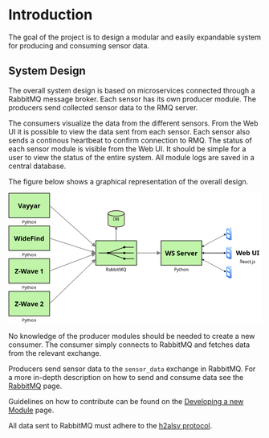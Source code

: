 # Introduction

The goal of the project is to design a modular and easily expandable system
for producing and consuming sensor data.
## System Design

The overall system design is based on microservices connected through a
RabbitMQ message broker. Each sensor has its own producer module. The producers
send collected sensor data to the RMQ server.

The consumers visualize the data from the different sensors. From the Web UI it
is possible to view the data sent from each sensor. Each sensor also sends a
continous heartbeat to confirm connection to RMQ. The status of each sensor
module is visible from the Web UI. It should be simple for a user to view the
status of the entire system. All module logs are saved in a central database.

The figure below shows a graphical representation of the overall design.

![system design](../img/system_design.png)

No knowledge of the producer modules should be needed to create a new consumer.
The consumer simply connects to RabbitMQ and fetches data from the relevant
exchange.

Producers send sensor data to the `sensor_data` exchange in RabbitMQ. For a more
in-depth description on how to send and consume data see the 
[RabbitMQ](general/rabbitmq.md) page.

Guidelines on how to contribute can be found on the
[Developing a new Module](general/develop_new_module.md) page.

All data sent to RabbitMQ must adhere to the 
[h2alsv protocol](general/h2alsv_protocol.md).
